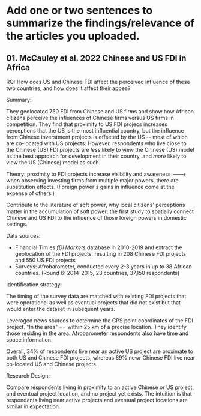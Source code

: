# Add one or two sentences to summarize the findings/relevance of the articles you uploaded.

## 01. McCauley et al. 2022 Chinese and US FDI in Africa

RQ: How does US and Chinese FDI affect the perceived influence of these two countries, and how does it affect their appea?

Summary: 

They geolocated 750 FDI from Chinese and US firms and show how African citizens perceive the influences of Chinese firms versus US firms in competition. They find that proximity to US FDI projecs increases perceptions that the US is the most influential country, but the influence from Chinese inverstment projects is offseted by the US -- most of which are co-located with US projects. However, respondents who live close to the Chinese (US) FDI projects are *less* likely to view the Chinese (US) model as the best approach for development in their country, and *more* likely to view the US (Chinese) model as such.

Theory: proximity to FDI projects increase visibility and awareness ---> when observing investing firms from multiple major powers, there are substitution effects. (Foreign power's gains in influence come at the expense of others.)

Contribute to the literature of soft power, why local citizens' perceptions matter in the accumulation of soft power; the first study to spatially connect Chinese and US FDI to the influence of those foreign powers in domestic settings.

Data sources: 
- Financial Tim'es *fDi Markets* database in 2010-2019 and extract the geolocation of the FDI projects, resulting in 208 Chinese FDI projects and 550 US FDI projects
- Surveys: Afrobarometer, conducted every 2-3 years in up to 38 African countries. (Round 6: 2014-2015, 23 countries, 37,150 respondents)


Identification strategy: 

The timing of the survey data are matched with existing FDI projects that were operational as well as eventual projects that did not exist but that would enter the dataset in subequent years.

Leveraged news sourecs to determine the GPS point coordinates of the FDI project. "In the area" == within 25 km of a precise location. They identify those residing in the area. Afrobarometer respondents also have time and space information.

Overall, 34\% of respondents live near an active US project are proximate to both US and Chinese FDI projects, whereas 69\% newr Chinese FDI live near co-located US and Chinese projects.

Research Design:

Compare respondents living in proximity to an active Chinese or US project, and eventual project location, and no project yet exists. The intuition is that respondents living near active projects and eventual project locations are similar in expectation.
